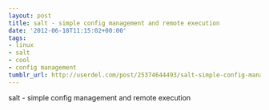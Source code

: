 ```yaml
---
layout: post
title: salt - simple config management and remote execution
date: '2012-06-18T11:15:02+00:00'
tags:
- linux
- salt
- cool
- config management
tumblr_url: http://userdel.com/post/25374644493/salt-simple-config-management-and-remote
---
```

salt - simple config management and remote execution
